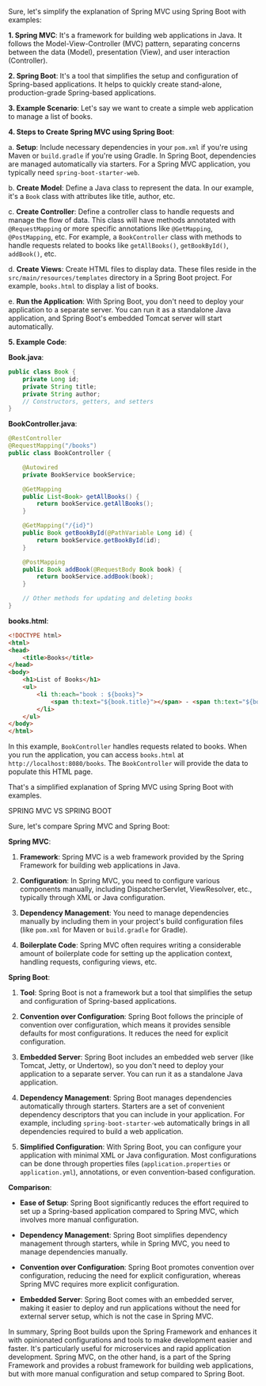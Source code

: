 Sure, let's simplify the explanation of Spring MVC using Spring Boot with examples:

**1. Spring MVC**: It's a framework for building web applications in Java. It follows the Model-View-Controller (MVC) pattern, separating concerns between the data (Model), presentation (View), and user interaction (Controller).

**2. Spring Boot**: It's a tool that simplifies the setup and configuration of Spring-based applications. It helps to quickly create stand-alone, production-grade Spring-based applications.

**3. Example Scenario**: Let's say we want to create a simple web application to manage a list of books.

**4. Steps to Create Spring MVC using Spring Boot**:

   a. **Setup**: Include necessary dependencies in your `pom.xml` if you're using Maven or `build.gradle` if you're using Gradle. In Spring Boot, dependencies are managed automatically via starters. For a Spring MVC application, you typically need `spring-boot-starter-web`.

   b. **Create Model**: Define a Java class to represent the data. In our example, it's a `Book` class with attributes like title, author, etc.

   c. **Create Controller**: Define a controller class to handle requests and manage the flow of data. This class will have methods annotated with `@RequestMapping` or more specific annotations like `@GetMapping`, `@PostMapping`, etc. For example, a `BookController` class with methods to handle requests related to books like `getAllBooks()`, `getBookById()`, `addBook()`, etc.

   d. **Create Views**: Create HTML files to display data. These files reside in the `src/main/resources/templates` directory in a Spring Boot project. For example, `books.html` to display a list of books.

   e. **Run the Application**: With Spring Boot, you don't need to deploy your application to a separate server. You can run it as a standalone Java application, and Spring Boot's embedded Tomcat server will start automatically.

**5. Example Code**:

**Book.java**:
```java
public class Book {
    private Long id;
    private String title;
    private String author;
    // Constructors, getters, and setters
}
```

**BookController.java**:
```java
@RestController
@RequestMapping("/books")
public class BookController {

    @Autowired
    private BookService bookService;

    @GetMapping
    public List<Book> getAllBooks() {
        return bookService.getAllBooks();
    }

    @GetMapping("/{id}")
    public Book getBookById(@PathVariable Long id) {
        return bookService.getBookById(id);
    }

    @PostMapping
    public Book addBook(@RequestBody Book book) {
        return bookService.addBook(book);
    }

    // Other methods for updating and deleting books
}
```

**books.html**:
```html
<!DOCTYPE html>
<html>
<head>
    <title>Books</title>
</head>
<body>
    <h1>List of Books</h1>
    <ul>
        <li th:each="book : ${books}">
            <span th:text="${book.title}"></span> - <span th:text="${book.author}"></span>
        </li>
    </ul>
</body>
</html>
```

In this example, `BookController` handles requests related to books. When you run the application, you can access `books.html` at `http://localhost:8080/books`. The `BookController` will provide the data to populate this HTML page.

That's a simplified explanation of Spring MVC using Spring Boot with examples.


SPRING MVC VS SPRING BOOT

Sure, let's compare Spring MVC and Spring Boot:

**Spring MVC**:

1. **Framework**: Spring MVC is a web framework provided by the Spring Framework for building web applications in Java.
  
2. **Configuration**: In Spring MVC, you need to configure various components manually, including DispatcherServlet, ViewResolver, etc., typically through XML or Java configuration.
  
3. **Dependency Management**: You need to manage dependencies manually by including them in your project's build configuration files (like `pom.xml` for Maven or `build.gradle` for Gradle).
  
4. **Boilerplate Code**: Spring MVC often requires writing a considerable amount of boilerplate code for setting up the application context, handling requests, configuring views, etc.

**Spring Boot**:

1. **Tool**: Spring Boot is not a framework but a tool that simplifies the setup and configuration of Spring-based applications.
  
2. **Convention over Configuration**: Spring Boot follows the principle of convention over configuration, which means it provides sensible defaults for most configurations. It reduces the need for explicit configuration.
  
3. **Embedded Server**: Spring Boot includes an embedded web server (like Tomcat, Jetty, or Undertow), so you don't need to deploy your application to a separate server. You can run it as a standalone Java application.
  
4. **Dependency Management**: Spring Boot manages dependencies automatically through starters. Starters are a set of convenient dependency descriptors that you can include in your application. For example, including `spring-boot-starter-web` automatically brings in all dependencies required to build a web application.
  
5. **Simplified Configuration**: With Spring Boot, you can configure your application with minimal XML or Java configuration. Most configurations can be done through properties files (`application.properties` or `application.yml`), annotations, or even convention-based configuration.

**Comparison**:

- **Ease of Setup**: Spring Boot significantly reduces the effort required to set up a Spring-based application compared to Spring MVC, which involves more manual configuration.
  
- **Dependency Management**: Spring Boot simplifies dependency management through starters, while in Spring MVC, you need to manage dependencies manually.
  
- **Convention over Configuration**: Spring Boot promotes convention over configuration, reducing the need for explicit configuration, whereas Spring MVC requires more explicit configuration.
  
- **Embedded Server**: Spring Boot comes with an embedded server, making it easier to deploy and run applications without the need for external server setup, which is not the case in Spring MVC.

In summary, Spring Boot builds upon the Spring Framework and enhances it with opinionated configurations and tools to make development easier and faster. It's particularly useful for microservices and rapid application development. Spring MVC, on the other hand, is a part of the Spring Framework and provides a robust framework for building web applications, but with more manual configuration and setup compared to Spring Boot.